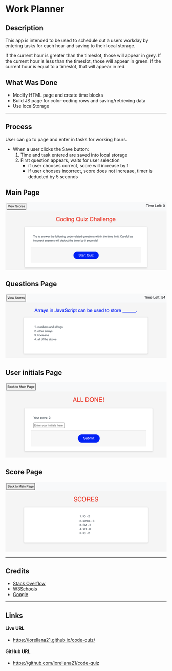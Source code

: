 # Work Planner
## Description
This app is intended to be used to schedule out a users workday by entering tasks for each hour and saving to their local storage.

If the current hour is greater than the timeslot, those will appear in grey.
If the current hour is less than the timeslot, those will appear in green.
If the current hour is equal to a timeslot, that will appear in red.

## What Was Done
* Modify HTML page and create time blocks
* Build JS page for color-coding rows and saving/retrieving data
* Use localStorage

---
## Process
User can go to page and enter in tasks for working hours.
* When a user clicks the Save button:
    1. Time and task entered are saved into local storage
    2. First question appears, waits for user selection
        * if user chooses correct, score will increase by 1
        * if user chooses incorrect, score does not increase, timer is deducted by 5 seconds

## Main Page
![alt text](https://raw.githubusercontent.com/iorellana21/code-quiz/main/assets/code-quiz-main-page.png "code-quiz-main-page")

## Questions Page
![alt text](https://raw.githubusercontent.com/iorellana21/code-quiz/main/assets/Question.png "code-quiz-question-page")

## User initials Page
![alt text](https://raw.githubusercontent.com/iorellana21/code-quiz/main/assets/userInitials.png "code-quiz-initials-page")
## Score Page
![alt text](https://raw.githubusercontent.com/iorellana21/code-quiz/main/assets/scores.png "code-quiz-score-page")


---
## Credits
* [Stack Overflow](https://stackoverflow.com/)
* [W3Schools](https://www.w3schools.com/)
* [Google](https://www.google.com/)

---
## Links
#### Live URL
* https://iorellana21.github.io/code-quiz/
#### GitHub URL
* https://github.com/iorellana21/code-quiz